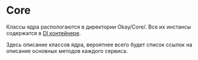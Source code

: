 # Core

Классы ядра распологаются в директории Okay/Core/.
Все их инстансы содержатся в [DI контейнере](./di_container.md "Dependency injection container").

Здесь описание классов ядра, вероятнее всего будет список ссылок на описание основных методов каждого сервиса.